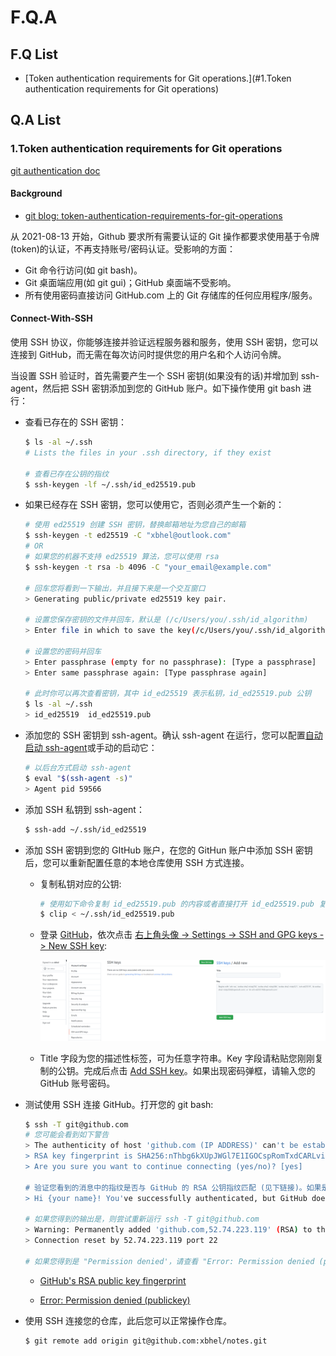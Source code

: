 # F.Q.A

## F.Q List

- [Token authentication requirements for Git operations.](#1.Token authentication requirements for Git operations)



## Q.A List

### 1.Token authentication requirements for Git operations

[git authentication doc](https://docs.github.com/en/authentication)

#### Background

- [git blog: token-authentication-requirements-for-git-operations](https://github.blog/2020-12-15-token-authentication-requirements-for-git-operations/)

从 2021-08-13 开始，Github 要求所有需要认证的 Git 操作都要求使用基于令牌(token)的认证，不再支持账号/密码认证。受影响的方面：

- Git 命令行访问(如 git bash)。
- Git 桌面端应用(如 git gui)；GitHub 桌面端不受影响。
- 所有使用密码直接访问 GitHub.com 上的 Git 存储库的任何应用程序/服务。

#### Connect-With-SSH

使用 SSH 协议，你能够连接并验证远程服务器和服务，使用 SSH 密钥，您可以连接到 GitHub，而无需在每次访问时提供您的用户名和个人访问令牌。

当设置 SSH 验证时，首先需要产生一个 SSH 密钥(如果没有的话)并增加到 ssh-agent，然后把 SSH 密钥添加到您的 GitHub 账户。如下操作使用 git bash 进行：

- 查看已存在的 SSH 密钥：

  ```bash
  $ ls -al ~/.ssh
  # Lists the files in your .ssh directory, if they exist
  
  # 查看已存在公钥的指纹
  $ ssh-keygen -lf ~/.ssh/id_ed25519.pub
  ```

- 如果已经存在 SSH 密钥，您可以使用它，否则必须产生一个新的：

  ```bash
  # 使用 ed25519 创建 SSH 密钥，替换邮箱地址为您自己的邮箱
  $ ssh-keygen -t ed25519 -C "xbhel@outlook.com"
  # OR
  # 如果您的机器不支持 ed25519 算法，您可以使用 rsa
  $ ssh-keygen -t rsa -b 4096 -C "your_email@example.com"
  
  # 回车您将看到一下输出，并且接下来是一个交互窗口
  > Generating public/private ed25519 key pair.
  
  # 设置您保存密钥的文件并回车，默认是 (/c/Users/you/.ssh/id_algorithm)
  > Enter file in which to save the key(/c/Users/you/.ssh/id_algorithm):[Press enter]
  
  # 设置您的密码并回车
  > Enter passphrase (empty for no passphrase): [Type a passphrase]
  > Enter same passphrase again: [Type passphrase again]
  
  # 此时你可以再次查看密钥，其中 id_ed25519 表示私钥，id_ed25519.pub 公钥
  $ ls -al ~/.ssh
  > id_ed25519  id_ed25519.pub
  ```

- 添加您的 SSH 密钥到 ssh-agent。确认 ssh-agent 在运行，您可以配置[自动启动 ssh-agent](https://docs.github.com/en/authentication/connecting-to-github-with-ssh/working-with-ssh-key-passphrases)或手动的启动它：

  ```bash
  # 以后台方式启动 ssh-agent
  $ eval "$(ssh-agent -s)"
  > Agent pid 59566
  ```

- 添加 SSH 私钥到 ssh-agent：

  ```bash
  $ ssh-add ~/.ssh/id_ed25519
  ```

- 添加 SSH 密钥到您的 GItHub 账户，在您的 GitHun 账户中添加 SSH 密钥后，您可以重新配置任意的本地仓库使用 SSH 方式连接。

  - 复制私钥对应的公钥:

    ```bash
    # 使用如下命令复制 id_ed25519.pub 的内容或者直接打开 id_ed25519.pub 复制
    $ clip < ~/.ssh/id_ed25519.pub
    ```

  - 登录 [GitHub](https://github.com/)，依次点击 [右上角头像 -> Settings -> SSH and GPG keys -> New SSH key](https://github.com/settings/keys):

    ![](../../assets/tool/git-ssh-setting.png)

  - Title 字段为您的描述性标签，可为任意字符串。Key 字段请粘贴您刚刚复制的公钥。完成后点击 [Add SSH key]()。如果出现密码弹框，请输入您的 GitHub 账号密码。

- 测试使用 SSH 连接 GitHub。打开您的 git bash:

  ```bash
  $ ssh -T git@github.com
  # 您可能会看到如下警告
  > The authenticity of host 'github.com (IP ADDRESS)' can't be established.
  > RSA key fingerprint is SHA256:nThbg6kXUpJWGl7E1IGOCspRomTxdCARLviKw6E5SY8.
  > Are you sure you want to continue connecting (yes/no)? [yes]
  
  # 验证您看到的消息中的指纹是否与 GitHub 的 RSA 公钥指纹匹配 (见下链接)。如果是，则输入 yes。然后您将得到如下输出：
  > Hi {your name}! You've successfully authenticated, but GitHub does not provide shell access.
  
  # 如果您得到的输出是，则尝试重新运行 ssh -T git@github.com
  > Warning: Permanently added 'github.com,52.74.223.119' (RSA) to the list of known hosts.
  > Connection reset by 52.74.223.119 port 22
  
  # 如果您得到是 "Permission denied'，请查看 "Error: Permission denied (publickey)".（见下链接）
  ```

  - [GitHub's RSA public key fingerprint](https://docs.github.com/en/github/authenticating-to-github/githubs-ssh-key-fingerprints)

  - [Error: Permission denied (publickey)](https://docs.github.com/en/articles/error-permission-denied-publickey)

- 使用 SSH 连接您的仓库，此后您可以正常操作仓库。

  ```bash
  $ git remote add origin git@github.com:xbhel/notes.git
  ```

  